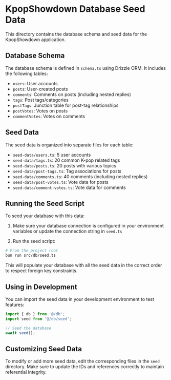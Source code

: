 # KpopShowdown Database Seed Data

This directory contains the database schema and seed data for the KpopShowdown application.

## Database Schema

The database schema is defined in `schema.ts` using Drizzle ORM. It includes the following tables:

- `users`: User accounts
- `posts`: User-created posts
- `comments`: Comments on posts (including nested replies)
- `tags`: Post tags/categories
- `postTags`: Junction table for post-tag relationships
- `postVotes`: Votes on posts
- `commentVotes`: Votes on comments

## Seed Data

The seed data is organized into separate files for each table:

- `seed-data/users.ts`: 5 user accounts
- `seed-data/tags.ts`: 20 common K-pop related tags
- `seed-data/posts.ts`: 20 posts with various topics
- `seed-data/post-tags.ts`: Tag associations for posts
- `seed-data/comments.ts`: 40 comments (including nested replies)
- `seed-data/post-votes.ts`: Vote data for posts
- `seed-data/comment-votes.ts`: Vote data for comments

## Running the Seed Script

To seed your database with this data:

1. Make sure your database connection is configured in your environment variables or update the connection string in `seed.ts`

2. Run the seed script:

```bash
# From the project root
bun run src/db/seed.ts
```

This will populate your database with all the seed data in the correct order to respect foreign key constraints.

## Using in Development

You can import the seed data in your development environment to test features:

```typescript
import { db } from '@/db';
import seed from '@/db/seed';

// Seed the database
await seed();
```

## Customizing Seed Data

To modify or add more seed data, edit the corresponding files in the `seed` directory. Make sure to update the IDs and references correctly to maintain referential integrity.
